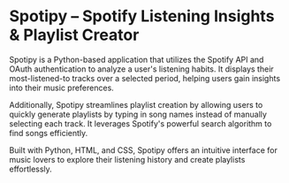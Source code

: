 # Spotipy – Spotify Listening Insights & Playlist Creator


Spotipy is a Python-based application that utilizes the Spotify API and OAuth authentication to analyze a user's listening habits. It displays their most-listened-to tracks over a selected period, helping users gain insights into their music preferences.

Additionally, Spotipy streamlines playlist creation by allowing users to quickly generate playlists by typing in song names instead of manually selecting each track. It leverages Spotify's powerful search algorithm to find songs efficiently.

Built with Python, HTML, and CSS, Spotipy offers an intuitive interface for music lovers to explore their listening history and create playlists effortlessly.
